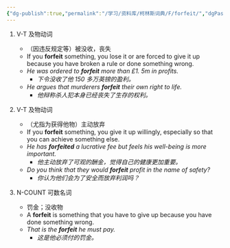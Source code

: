 ```yaml
---
{"dg-publish":true,"permalink":"/学习/资料库/柯林斯词典/F/forfeit/","dgPassFrontmatter":true}
---
```


1. V-T 及物动词
	- （因违反规定等）被没收，丧失
	- If you **forfeit** something, you lose it or are forced to give it up because you have broken a rule or done something wrong.
	- *He was ordered to **forfeit** more than £1. 5m in profits.*
		- *下令没收了他 150 多万英镑的盈利。*
	- *He argues that murderers **forfeit** their own right to life.*
		- *他辩称杀人犯本身已经丧失了生存的权利。*

2. V-T 及物动词
	- （尤指为获得他物）主动放弃
	- If you **forfeit** something, you give it up willingly, especially so that you can achieve something else.
	- *He has **forfeited** a lucrative fee but feels his well-being is more important.*
		- *他主动放弃了可观的酬金，觉得自己的健康更加重要。*
	- *Do you think that they would **forfeit** profit in the name of safety?*
		- *你认为他们会为了安全而放弃利润吗？*

3. N-COUNT 可数名词
	- 罚金；没收物
	- A **forfeit** is something that you have to give up because you have done something wrong.
	- *That is the **forfeit** he must pay.*
		- *这是他必须付的罚金。*